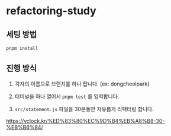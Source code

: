 # refactoring-study

## 세팅 방법

```sh
pnpm install
```

## 진행 방식

1. 각자의 이름으로 브랜치를 하나 팝니다. (ex: dongcheolpark)

1. 터미널을 하나 열어서 `pnpm test` 를 입력합니다.

1. `src/statement.js` 파일을 30분동안 자유롭게 리팩터링 합니다.

https://vclock.kr/%ED%83%80%EC%9D%B4%EB%A8%B8-30-%EB%B6%84/
